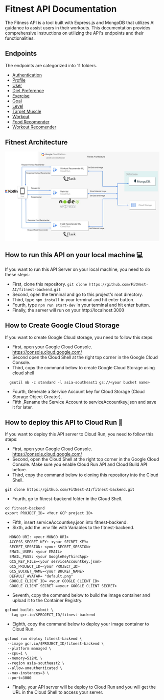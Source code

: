   # Fitnest API Documentation

  The Fitness API is a tool built with Express.js and MongoDB that utilizes AI guidance to assist users in their workouts. This documentation provides comprehensive instructions on utilizing the API's endpoints and their functionalities.

  ## Endpoints

  The endpoints are categorized into 11 folders.

  - [Authentication](https://github.com/zdnsyrhn22/fitnest-backend/blob/main/docs/Authentication.md)
  - [Profile](https://github.com/zdnsyrhn22/fitnest-backend/blob/main/docs/Profile.md)
  - [User](https://github.com/zdnsyrhn22/fitnest-backend/blob/main/docs/User.md)
  - [Diet Preference](https://github.com/zdnsyrhn22/fitnest-backend/blob/main/docs/dietPreference.md)
  - [Exercise](https://github.com/zdnsyrhn22/fitnest-backend/blob/main/docs/Exercise.md)
  - [Goal](https://github.com/zdnsyrhn22/fitnest-backend/blob/main/docs/Goal.md)
  - [Level](https://github.com/zdnsyrhn22/fitnest-backend/blob/main/docs/Level.md)
  - [Target Muscle](https://github.com/zdnsyrhn22/fitnest-backend/blob/main/docs/Target%20Muscle.md)
  - [Workout](https://github.com/zdnsyrhn22/fitnest-backend/blob/main/docs/Workout.md)
  - [Food Recomender](https://github.com/FitNest-AI/Food-Recomender)
  - [Workout Recomender](https://github.com/FitNest-AI/Workout-Recomender)

## Fitnest Architecture
![](https://github.com/FitNest-AI/fitnest-backend/blob/main/docs/Fitnest%20Architecture.jpg)

## How to run this API on your local machine 💻
If you want to run this API Server on your local machine, you need to do these steps:
- First, clone this repository. `git clone https://github.com/FitNest-AI/fitnest-backend.git`
- Second, open the terminal and go to this project's root directory.
- Third, type `npm install` in your terminal and hit enter button.
- Fourth, type `npm run start-dev` in your terminal and hit enter button.
- Finally, the server will run on your http://localhost:3000

## How to Create Google Cloud Storage
If you want to create Google Cloud storage, you need to follow this steps:
- First, open your Google Cloud Console. https://console.cloud.google.com/
- Second open the Cloud Shell at the right top corner in the Google Cloud Console.
- Third, copy the command below to create Google Cloud Storage using cloud shell
```
  gsutil mb -c standard -l asia-southeast1 gs://<your bucket name>
```
- Fourth, Generate a Service Account key for Cloud Storage (Cloud Storage Object Creator).
- Fifth ,Rename the Service Account to serviceAccountkey.json and save it for later.

## How to deploy this API to Cloud Run 🚀
If you want to deploy this API server to Cloud Run, you need to follow this steps:
- First, open your Google Cloud Console. https://console.cloud.google.com/
- Second, open the Cloud Shell at the right top corner in the Google Cloud Console. Make sure you enable Cloud Run API and Cloud Build API before.
- Third, copy the command below to cloning this repository into the Cloud Shell.
```
git clone https://github.com/FitNest-AI/fitnest-backend.git
```
- Fourth, go to fitnest-backend folder in the Cloud Shell.
```
cd fitnest-backend
export PROJECT_ID= <Your GCP project ID>
```
- Fifth, insert serviceAccountkey.json into fitnest-backend.
- Sixth, add the .env file with Variables to the fitnest-backend.
```
  MONGO_URI: <your MONGO_URI>
  ACCESS_SECRET_KEY: <your SECRET_KEY>
  SECRET_SESSION: <your SECRET_SESSION>
  EMAIL_USER: <your EMAIL>
  EMAIL_PASS: <your GoogleKeyThirdApp>
  GCS_KEY_FILE=<your serviceAccountkey.json>
  GCS_PROJECT_ID=<your PROJECT_ID>
  GCS_BUCKET_NAME=<your BUCKET_NAME>
  DEFAULT_AVATAR= "default.png"
  GOOGLE_CLIENT_ID= <your GOOGLE_CLIENT_ID>
  GOOGLE_CLIENT_SECRET =<your GOOGLE_CLIENT_SECRET>
```
- Seventh, copy the command below to build the image container and upload it to the Container Registry.
 ```
gcloud builds submit \
  --tag gcr.io/$PROJECT_ID/fitnest-backend
  ```
- Eighth, copy the command below to deploy your image container to Cloud Run.
 ```
 gcloud run deploy fitnest-backend \
  --image gcr.io/$PROJECT_ID/fitnest-backend \
  --platform managed \
  --cpu=1 \
  --memory=512Mi \
  --region asia-southeast2 \
  --allow-unauthenticated \
  --max-instances=3 \
  --port=3000
 ```
- Finally, your API server will be deploy to Cloud Run and you will get the URL in the Cloud Shell to access your server.
